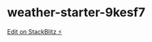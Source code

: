 # weather-starter-9kesf7

[Edit on StackBlitz ⚡️](https://stackblitz.com/edit/weather-starter-9kesf7)